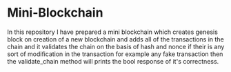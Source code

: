 # Mini-Blockchain

In this repository I have prepared a mini blockchain which creates genesis block on creation of a new blockchain and adds all of the transactions in the chain and it validates the chain on the basis of hash and nonce if their is any sort of modification in the transaction for example any fake transaction then the validate_chain method will prints the bool response of it's correctness.
